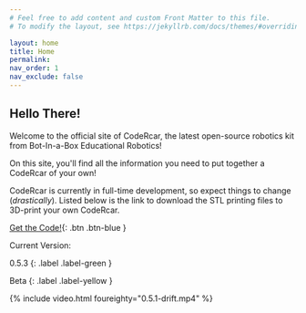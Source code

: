 ```yaml
---
# Feel free to add content and custom Front Matter to this file.
# To modify the layout, see https://jekyllrb.com/docs/themes/#overriding-theme-defaults

layout: home
title: Home
permalink: 
nav_order: 1
nav_exclude: false
---
```

## Hello There!

Welcome to the official site of CodeRcar, the latest open-source robotics kit from Bot-In-a-Box Educational Robotics!

On this site, you'll find all the information you need to put together a CodeRcar of your own!

CodeRcar is currently in full-time development, so expect things to change (*drastically*). Listed below is the link to download the STL printing files to 3D-print your own CodeRcar.

[Get the Code!](https://github.com/botinaboxer/codercar){: .btn .btn-blue }


Current Version:

0.5.3
{: .label .label-green }

Beta
{: .label .label-yellow }

{% include video.html foureighty="0.5.1-drift.mp4" %}